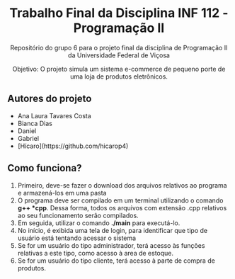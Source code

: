 <h1 align="center">Trabalho Final da Disciplina INF 112 - Programação II</h1>
<p align="center">Repositório do grupo 6 para o projeto final da disciplina de Programação II da Universidade Federal de Viçosa</p>
<p align="center">
 <a>Objetivo: O projeto simula um sistema e-commerce de pequeno porte de uma loja de produtos eletrônicos.</a>
<p align="left">
  <h2>Autores do projeto</h2>
  <ul> 
    <li>Ana Laura Tavares Costa </li>
    <li>Bianca Dias</li>
    <li>Daniel</li>
    <li>Gabriel</li>
    <li>[Hícaro](https://github.com/hicarop4)</li>
  </ul>
</p>
<h2>Como funciona?</h2>
<p>
  <ol>
   <li>Primeiro, deve-se fazer o download dos arquivos relativos ao programa e armazená-los em uma pasta</li>
   <li>O programa deve ser compilado em um terminal utilizando o comando <b>g++ *cpp</b>. Dessa forma, todos os arquivos com extensão .cpp relativos ao seu funcionamento serão compilados.</li>
   <li>Em seguida, utilizar o comando <b>./main</b> para executá-lo.</li>
   <li>No início, é exibida uma tela de login, para identificar que tipo de usuário está tentando acessar o sistema</li>
   <li>Se for um usuário do tipo administrador, terá acesso às funções relativas a este tipo, como acesso à area de estoque.</li>
   <li>Se for um usuário do tipo cliente, terá acesso à parte de compra de produtos.</li>
  </ol>
</p>

